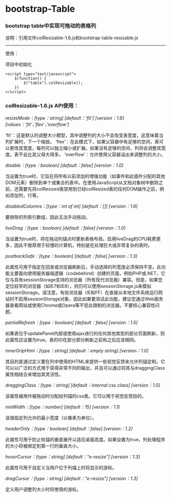 # bootstrap-Table
### bootstrap table中实现可拖动的表格列

说明：引用文件colResizable-1.6.js和bootstrap-table-resizable.js

---

使用：

项目中初始化

```
<script type="text/javascript">
	$(function() {
		$("table").colResizable();
	})
</script>
```

### colResizable-1.6.js API使用：

_resizeMode：[type：string] [default：’fit’] [version：1.6] [values：’fit’，’flex’，’overflow’]_

‘fit’：这是默认的调整大小模型，其中调整列的大小不会改变表宽度，这意味着当列扩展时，下一个缩放。 
‘flex’：在此模式下，如果父容器中有足够的空间，表可以更改其宽度，每列可以独立缩小或扩展。如果没有足够的空间，列将会调整其宽度。表不会比其父母大得多。 
‘overflow’：允许使用父容器溢出来调整列的大小。

_disable：[type：boolean] [default：false] [version：1.0]_

当设置为true时，它旨在将所有以前添加的增强功能（如事件和此插件分配的其他DOM元素）删除到单个或集合的表中。在使用JavaScript从文档对象树中删除之前，还需要先将colResized表禁用到已经colResized表的任何DOM操作之前，例如添加列，行等。

_disabledColumns：[type：int of int] [default：[]] [version：1.6]_

要排除的列索引数组，因此无法手动拖动。

_liveDrag：[type：boolean] [default：false] [version：1.0]_ 

当设置为true时，将在拖动列锚点时更新表格布局。启用liveDrag的CPU耗费更多，因此不推荐用于较慢的计算机，特别是在处理巨大或非常复杂的表时。

_postbackSafe：[type：boolean] [default：false] [version：1.3]_

此属性可用于指定在回发或浏览器刷新后，手动选择的列宽度必须保持不变。此功能主要面向使用服务器端逻辑（codebehind）创建的页面，例如PHP或.NET，它仅与具有sessionStorage支持的浏览器（所有现代浏览器）兼容。但是，如果您定位较早的浏览器（如IE7和IE8），则仍可以使用sessionStorage.js来模拟sessionStorage。请注意，有些浏览器（IE和FF）在直接从本地文件系统运行网站时不启用sessionStorage对象，因此如果要测试此功能，建议您通过Web服务器查看网站或使用Chrome或Opera等不受此限制的浏览器。不要担心兼容性问题，

_partialRefresh：[type：boolean] [default：false] [version：1.5]_

如果表位于updatePanel内部或使用ajax进行的任何其他类型的部分页面刷新，则此属性应设置为true。表的ID在部分部分刷新之前和之后应该相同。

_innerGripHtml：[type：string] [default：empty string] [version：1.0]_

其目的是通过定义要在列中使用的HTML来提供一些视觉反馈来允许列锚定制。它可以以广泛的方式用于获得非常不同的输出，并且可以通过将其与draggingClass属性相结合来增加其灵活性。

_draggingClass：[type：string] [default：internal css class] [version：1.0]_ 

该属性被用作被拖动时分配给列锚的css类。它可以用于视觉反馈目的。

_minWidth：[type：number] [default：15] [version：1.1]_ 

该值指定列允许的最小宽度（以像素为单位）。

_headerOnly：[type：boolean] [default：false] [version：1.2]_

此属性可用于防止柱锚的垂直展开以适应桌面高度。如果设置为true，列处理程序的大小将被绑定到第一行的垂直大小。

_hoverCursor：[type：string] [default：“e-resize”] [version：1.3]_ 

此属性可用于自定义当用户位于列锚上时将显示的游标。

_dragCursor：[type：string] [default：“e-resize”] [version：1.3]_

定义用户调整列大小时将使用的游标。
